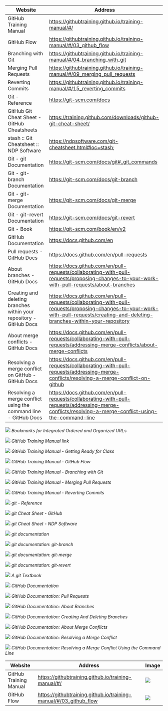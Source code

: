 | Website | Address |
| ------- | ------- |
| GitHub Training Manual | https://githubtraining.github.io/training-manual/#/ |
| GitHub Flow | https://githubtraining.github.io/training-manual/#/03_github_flow |
| Branching with Git | https://githubtraining.github.io/training-manual/#/04_branching_with_git |
| Merging Pull Requests | https://githubtraining.github.io/training-manual/#/09_merging_pull_requests |
| Reverting Commits | https://githubtraining.github.io/training-manual/#/15_reverting_commits |
| Git - Reference | https://git-scm.com/docs |
| GitHub Git Cheat Sheet - GitHub Cheatsheets | https://training.github.com/downloads/github-git-cheat-sheet/ |
| stash :: Git Cheatsheet :: NDP Software | https://ndpsoftware.com/git-cheatsheet.html#loc=stash; |
| Git - git Documentation | https://git-scm.com/docs/git#_git_commands |
| Git - git-branch Documentation | https://git-scm.com/docs/git-branch |
| Git - git-merge Documentation | https://git-scm.com/docs/git-merge |
| Git - git-revert Documentation | https://git-scm.com/docs/git-revert |
| Git - Book | https://git-scm.com/book/en/v2 |
| GitHub Documentation | https://docs.github.com/en |
| Pull requests - GitHub Docs | https://docs.github.com/en/pull-requests |
| About branches - GitHub Docs | https://docs.github.com/en/pull-requests/collaborating-with-pull-requests/proposing-changes-to-your-work-with-pull-requests/about-branches |
| Creating and deleting branches within your repository - GitHub Docs | https://docs.github.com/en/pull-requests/collaborating-with-pull-requests/proposing-changes-to-your-work-with-pull-requests/creating-and-deleting-branches-within-your-repository |
| About merge conflicts - GitHub Docs | https://docs.github.com/en/pull-requests/collaborating-with-pull-requests/addressing-merge-conflicts/about-merge-conflicts |
| Resolving a merge conflict on GitHub - GitHub Docs | https://docs.github.com/en/pull-requests/collaborating-with-pull-requests/addressing-merge-conflicts/resolving-a-merge-conflict-on-github |
| Resolving a merge conflict using the command line - GitHub Docs | https://docs.github.com/en/pull-requests/collaborating-with-pull-requests/addressing-merge-conflicts/resolving-a-merge-conflict-using-the-command-line |



![](Images/BookmarksWebsiteAndAddress.png)
*Bookmarks for Integrated Ordered and Organized URLs*

![](Images/GitHubTrainingManual.png)
*GitHub Training Manual link*

![](Images/GitHubTrainingManual-GettingReadyForClass.png)
*GitHub Training Manual - Getting Ready for Class*

![](Images/GitHubTrainingManual-UnderstandingGitHubFlow.png)
*GitHub Training Manual - GitHub Flow*

![](Images/GitHubTrainingManual-BranchingGit.png)
*GitHub Training Manual - Branching with Git*

![](Images/GitHubTrainingManual-MergingPullRequests.png)
*GitHub Training Manual - Merging Pull Requests*

![](Images/GitHubTrainingManual-RevertingCommits.png)
*GitHub Training Manual - Reverting Commits*

![](Images/GitReference.png)
*git - Reference*

![](Images/GitCheatSheet-GitHub.png)
*git Cheat Sheet - GitHub*

![](Images/GitCheatSheet-NDP.png)
*git Cheat Sheet - NDP Software*

![](Images/git.png)
*git documentation*

![](Images/git-branch.png)
*git documentation: git-branch*

![](Images/git-merge.png)
*git documentation: git-merge*

![](Images/git-revert.png)
*git documentation: git-revert*

![](Images/GitBook.png)
*A git Textbook*

![](Images/GitHubDocs.png)
*GitHub Documentation*

![](Images/GitHubDocs-PullRequests.png)
*GitHub Documentation: Pull Requests*

![](Images/GitHubDocs-Branches.png)
*GitHub Documentation: About Branches*

![](Images/GitHubDocs-CreatingAndDeletingBranches.png)
*GitHub Documentation: Creating And Deleting Branches*

![](Images/GitHubDocs-MergeConflicts.png)
*GitHub Documentation: About Merge Conflicts*

![](Images/GitHubDocs-MergeConflictResolution.png)
*GitHub Documentation: Resolving a Merge Conflict*

![](Images/GitHubDocs-MergeConflictResolutionCommandLine.png)
*GitHub Documentation: Resolving a Merge Conflict Using the Command Line*




| Website | Address | Image |
| ------- | ------- | ----- |
| GitHub Training Manual | https://githubtraining.github.io/training-manual/#/ | ![](Images/BookmarksWebsiteAndAddress.png) |
| GitHub Flow | https://githubtraining.github.io/training-manual/#/03_github_flow | ![](Images/GitHubTrainingManual.png) |
